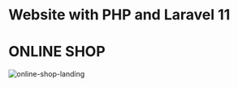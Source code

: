 
# Website with PHP and Laravel 11
# <h1>ONLINE SHOP</h1>

![online-shop-landing](https://github.com/juanfercito/website-with-Laravel/assets/121680615/da86a2a1-f06b-4ad0-9a03-397f313cf2f2)

